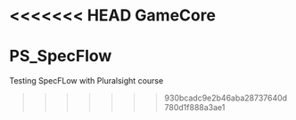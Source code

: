 <<<<<<< HEAD
GameCore
=======
# PS_SpecFlow
Testing SpecFLow with Pluralsight course
>>>>>>> 930bcadc9e2b46aba28737640d780d1f888a3ae1
